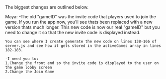 The biggest changes are outlined below.


Maya:
    -The old "gameID" was the invite code that players used to join the game. If you run the app now, you'll see thats been replaced with a new version thats much longer. This new code is now our real "gameID" but you need to change it so that the new invite code is displayed instead.

    You can see where I create generate the new code on lines 138-166 of server.js and see how it gets stored in the activeGames array in lines 182-183.

    -I need you to:
    1.Change the front end so the invite code is displayed to the user on the game lobby screen
    2.Change the Join Game 